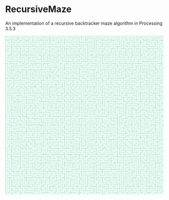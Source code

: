 # RecursiveMaze
An implementation of a recursive backtracker maze algorithm in Processing 3.5.3

![Final Product](/Images/mazeScreenshot.PNG)
